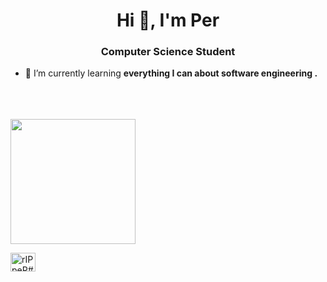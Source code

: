 <h1 align="center">Hi 👋, I'm Per</h1>
<h3 align="center">Computer Science Student</h3>

- 🌱 I’m currently learning **everything I can about software engineering .**

<br />
<br />
<br />

<a href="https://github.com/Perthanakrit">
  <img height=200 align="center" src="https://github-readme-stats.vercel.app/api?username=Perthanakrit&theme=transparent" />
</a>

<br />

<a href="https://discord.gg/rIPpeR#6709" target="blank"><img align="center" src="https://raw.githubusercontent.com/rahuldkjain/github-profile-readme-generator/master/src/images/icons/Social/discord.svg" alt="rIPpeR#6709" height="30" width="40" /></a>

